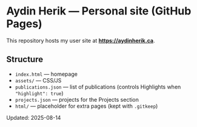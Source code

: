# Aydin Herik — Personal site (GitHub Pages)

This repository hosts my user site at **https://aydinherik.ca**.

## Structure
- `index.html` — homepage
- `assets/` — CSS/JS
- `publications.json` — list of publications (controls Highlights when `"highlight": true`)
- `projects.json` — projects for the Projects section
- `html/` — placeholder for extra pages (kept with `.gitkeep`)

Updated: 2025-08-14
